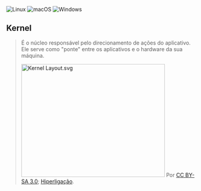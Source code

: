 ![Linux](https://img.shields.io/badge/Linux-FCC624?style=for-the-badge&logo=linux&logoColor=black) ![macOS](https://img.shields.io/badge/mac%20os-000000?style=for-the-badge&logo=macos&logoColor=F0F0F0) ![Windows](https://img.shields.io/badge/Windows-0078D6?style=for-the-badge&logo=windows&logoColor=white)

## Kernel
>
> É o núcleo responsável pelo direcionamento de ações do aplicativo. Ele serve como "ponte" entre os aplicativos e o hardware da sua máquina.
>
> 
> <a href="https://commons.wikimedia.org/wiki/File:Kernel_Layout.svg#/media/Ficheiro:Kernel_Layout.svg"><img src="https://upload.wikimedia.org/wikipedia/commons/8/8f/Kernel_Layout.svg" alt="Kernel Layout.svg" height="300" width="380"></a>
> Por <a href="https://creativecommons.org/licenses/by-sa/3.0" title="Creative Commons Attribution-Share Alike 3.0">CC BY-SA 3.0</a>; <a href="https://commons.wikimedia.org/w/index.php?curid=4392180">Hiperligação</a>.